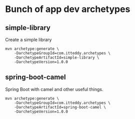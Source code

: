 # Bunch of app dev archetypes

## simple-library

Create a simple library

```
mvn archetype:generate \
    -DarchetypeGroupId=com.itteddy.archetypes \
    -DarchetypeArtifactId=simple-library \
    -DarchetypeVersion=1.0.0
```

## spring-boot-camel

Spring Boot with camel and other useful things.

```
mvn archetype:generate \
    -DarchetypeGroupId=com.itteddy.archetypes \
    -DarchetypeArtifactId=spring-boot-camel \
    -DarchetypeVersion=1.0.0
```
